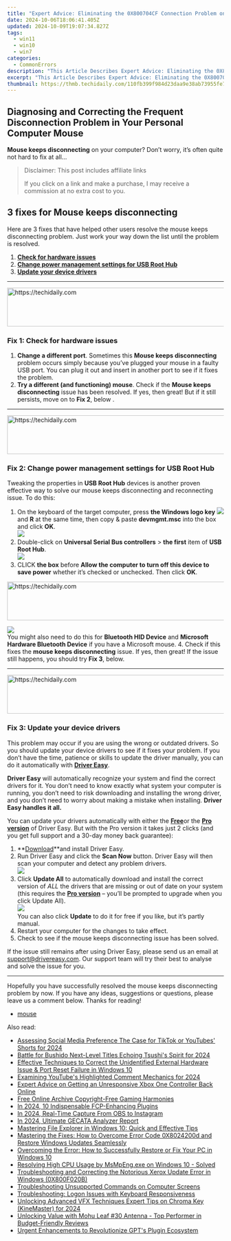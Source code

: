 ```yaml
---
title: "Expert Advice: Eliminating the 0X800704CF Connection Problem on Your Computer"
date: 2024-10-06T18:06:41.405Z
updated: 2024-10-09T19:07:34.827Z
tags:
  - win11
  - win10
  - win7
categories:
  - CommonErrors
description: "This Article Describes Expert Advice: Eliminating the 0X800704CF Connection Problem on Your Computer"
excerpt: "This Article Describes Expert Advice: Eliminating the 0X800704CF Connection Problem on Your Computer"
thumbnail: https://thmb.techidaily.com/110fb399f984d23daa9e38ab73955fe742594ebb472c7d2e2f5c7a8871170c57.jpg
---
```


## Diagnosing and Correcting the Frequent Disconnection Problem in Your Personal Computer Mouse

**Mouse keeps disconnecting** on your computer? Don’t worry, it’s often quite not hard to fix at all…

>  Disclaimer: This post includes affiliate links
>
>  If you click on a link and make a purchase, I may receive a commission at no extra cost to you.
>

## 3 fixes for **Mouse keeps disconnecting**

Here are 3 fixes that have helped other users resolve the mouse keeps disconnecting problem. Just work your way down the list until the problem is resolved.

1. [**Check for hardware issues**](https://tools.techidaily.com/drivereasy/download/)
2. [**Change power management settings for USB Root Hub**](https://tools.techidaily.com/drivereasy/download/)
3. [**Update your device drivers**](https://tools.techidaily.com/drivereasy/download/)

---

<!-- affiliate ads begin -->
<a href="https://aligracehair.sjv.io/c/5597632/2080347/19272" target="_top" id="2080347">
  <img src="//a.impactradius-go.com/display-ad/19272-2080347" border="0" alt="https://techidaily.com" width="728" height="90"/>
</a>
<img height="0" width="0" src="https://aligracehair.sjv.io/i/5597632/2080347/19272" style="position:absolute;visibility:hidden;" border="0" />
<!-- affiliate ads end -->

### Fix 1: Check for hardware issues

1. **Change a different port**. Sometimes this **Mouse keeps disconnecting** problem occurs simply because you’ve plugged your mouse in a faulty USB port. You can plug it out and insert in another port to see if it fixes the problem.
2. **Try a different (and functioning) mouse**. Check if the **Mouse keeps disconnecting** issue has been resolved. If yes, then great! But if it still persists, move on to **Fix 2**, below .

---

<!-- affiliate ads begin -->
<a href="https://appsumo.8odi.net/c/5597632/2068416/7443" target="_top" id="2068416">
  <img src="//a.impactradius-go.com/display-ad/7443-2068416" border="0" alt="https://techidaily.com" width="728" height="90"/>
</a>
<img height="0" width="0" src="https://appsumo.8odi.net/i/5597632/2068416/7443" style="position:absolute;visibility:hidden;" border="0" />
<!-- affiliate ads end -->

### Fix 2: Change power management settings for USB Root Hub

Tweaking the properties in **USB Root Hub** devices is another proven effective way to solve our mouse keeps disconnecting and reconnecting issue. To do this:

1. On the keyboard of the target computer, press **the Windows logo key** ![](https://images.drivereasy.com/wp-content/uploads/2018/04/img_5ae0331bc08e4.png)and **R** at the same time, then copy & paste **devmgmt.msc** into the box and click **OK**.  
![](https://images.drivereasy.com/wp-content/uploads/2018/05/img_5afb9c1b96ba9.png)
2. Double-click on **Universal Serial Bus controllers** \> **the first** item of **USB Root Hub**.  
![](https://images.drivereasy.com/wp-content/uploads/2018/08/img_5b72a8b859168.jpg)
3. CLICK **the box** before **Allow the computer to turn off this device to save power** whether it’s checked or unchecked. Then click **OK**.  

<!-- affiliate ads begin -->
<a href="https://unicoeye.pxf.io/c/5597632/2134498/18498" target="_top" id="2134498">
  <img src="//a.impactradius-go.com/display-ad/18498-2134498" border="0" alt="https://techidaily.com" width="720" height="90"/>
</a>
<img height="0" width="0" src="https://unicoeye.pxf.io/i/5597632/2134498/18498" style="position:absolute;visibility:hidden;" border="0" />
<!-- affiliate ads end -->

![](https://images.drivereasy.com/wp-content/uploads/2018/08/img_5b72a9e76e5de.png)  
You might also need to do this for **Bluetooth HID Device** and **Microsoft Hardware Bluetooth Device** if you have a Microsoft mouse.
4. Check if this fixes the **mouse keeps disconnecting** issue. If yes, then great! If the issue still happens, you should try **Fix 3**, below.

---

<!-- affiliate ads begin -->
<a href="https://ephamedtechinc.pxf.io/c/5597632/2137223/26400" target="_top" id="2137223">
  <img src="//a.impactradius-go.com/display-ad/26400-2137223" border="0" alt="https://techidaily.com" width="728" height="90"/>
</a>
<img height="0" width="0" src="https://ephamedtechinc.pxf.io/i/5597632/2137223/26400" style="position:absolute;visibility:hidden;" border="0" />
<!-- affiliate ads end -->

### Fix 3: Update your device drivers

This problem may occur if you are using the wrong or outdated drivers. So you should update your device drivers to see if it fixes your problem. If you don’t have the time, patience or skills to update the driver manually, you can do it automatically with [**Driver Easy**](https://tools.techidaily.com/drivereasy/download/).

**Driver Easy** will automatically recognize your system and find the correct drivers for it. You don’t need to know exactly what system your computer is running, you don’t need to risk downloading and installing the wrong driver, and you don’t need to worry about making a mistake when installing. **Driver Easy handles it all.**

You can update your drivers automatically with either the [**Free**](https://tools.techidaily.com/drivereasy/download/)or the [**Pro version**](https://tools.techidaily.com/drivereasy/download/) of Driver Easy. But with the Pro version it takes just 2 clicks (and you get full support and a 30-day money back guarantee):

1. **[Download](https://tools.techidaily.com/drivereasy/download/)**and install Driver Easy.
2. Run Driver Easy and click the **Scan Now** button. Driver Easy will then scan your computer and detect any problem drivers.  
![](https://images.drivereasy.com/wp-content/uploads/2018/07/img_5b46ffcde1143.jpg)
3. Click **Update All** to automatically download and install the correct version of _ALL_ the drivers that are missing or out of date on your system (this requires the [**Pro version**](https://tools.techidaily.com/drivereasy/download/) – you’ll be prompted to upgrade when you click Update All).  
![](https://images.drivereasy.com/wp-content/uploads/2018/07/img_5b506f17ccfe2.jpg)  
 You can also click **Update** to do it for free if you like, but it’s partly manual.
4. Restart your computer for the changes to take effect.
5. Check to see if the mouse keeps disconnecting issue has been solved.

If the issue still remains after using Driver Easy, please send us an email at <support@drivereasy.com>. Our support team will try their best to analyse and solve the issue for you.

---

Hopefully you have successfully resolved the mouse keeps disconnecting problem by now. If you have any ideas, suggestions or questions, please leave us a comment below. Thanks for reading!

* [mouse](https://tools.techidaily.com/drivereasy/download/)

<ins class="adsbygoogle"
     style="display:block"
     data-ad-format="autorelaxed"
     data-ad-client="ca-pub-7571918770474297"
     data-ad-slot="1223367746"></ins>

<ins class="adsbygoogle"
     style="display:block"
     data-ad-client="ca-pub-7571918770474297"
     data-ad-slot="8358498916"
     data-ad-format="auto"
     data-full-width-responsive="true"></ins>

<span class="atpl-alsoreadstyle">Also read:</span>
<div><ul>
<li><a href="https://youtube-blog.techidaily.com/sing-social-media-preference-the-case-for-tiktok-or-youtubes-shorts-for-2024/"><u>Assessing Social Media Preference The Case for TikTok or YouTubes' Shorts for 2024</u></a></li>
<li><a href="https://video-capture.techidaily.com/battle-for-bushido-next-level-titles-echoing-tsushis-spirit-for-2024/"><u>Battle for Bushido Next-Level Titles Echoing Tsushi's Spirit for 2024</u></a></li>
<li><a href="https://win-howtos.techidaily.com/effective-techniques-to-correct-the-unidentified-external-hardware-issue-and-port-reset-failure-in-windows-10/"><u>Effective Techniques to Correct the Unidentified External Hardware Issue & Port Reset Failure in Windows 10</u></a></li>
<li><a href="https://youtube-sure.techidaily.com/ning-youtubes-highlighted-comment-mechanics-for-2024/"><u>Examining YouTube's Highlighted Comment Mechanics for 2024</u></a></li>
<li><a href="https://win-howtos.techidaily.com/expert-advice-on-getting-an-unresponsive-xbox-one-controller-back-online/"><u>Expert Advice on Getting an Unresponsive Xbox One Controller Back Online</u></a></li>
<li><a href="https://extra-lessons.techidaily.com/free-online-archive-copyright-free-gaming-harmonies/"><u>Free Online Archive Copyright-Free Gaming Harmonies</u></a></li>
<li><a href="https://fox-friendly.techidaily.com/in-2024-10-indispensable-fcp-enhancing-plugins/"><u>In 2024, 10 Indispensable FCP-Enhancing Plugins</u></a></li>
<li><a href="https://video-capture.techidaily.com/in-2024-real-time-capture-from-obs-to-instagram/"><u>In 2024, Real-Time Capture From OBS to Instagram</u></a></li>
<li><a href="https://screen-sharing-recording.techidaily.com/in-2024-ultimate-gecata-analyzer-report/"><u>In 2024, Ultimate GECATA Analyzer Report</u></a></li>
<li><a href="https://win-howtos.techidaily.com/mastering-file-explorer-in-windows-10-quick-and-effective-tips/"><u>Mastering File Explorer in Windows 10: Quick and Effective Tips</u></a></li>
<li><a href="https://win-howtos.techidaily.com/mastering-the-fixes-how-to-overcome-error-code-0x8024200d-and-restore-windows-updates-seamlessly/"><u>Mastering the Fixes: How to Overcome Error Code 0X8024200d and Restore Windows Updates Seamlessly</u></a></li>
<li><a href="https://win-howtos.techidaily.com/overcoming-the-error-how-to-successfully-restore-or-fix-your-pc-in-windows-10/"><u>Overcoming the Error: How to Successfully Restore or Fix Your PC in Windows 10</u></a></li>
<li><a href="https://win-howtos.techidaily.com/resolving-high-cpu-usage-by-msmpengexe-on-windows-10-solved/"><u>Resolving High CPU Usage by MsMpEng.exe on Windows 10 - Solved</u></a></li>
<li><a href="https://win-howtos.techidaily.com/troubleshooting-and-correcting-the-notorious-xerox-update-error-in-windows-0x800f020b/"><u>Troubleshooting and Correcting the Notorious Xerox Update Error in Windows (0X800F020B)</u></a></li>
<li><a href="https://win-howtos.techidaily.com/troubleshooting-unsupported-commands-on-computer-screens/"><u>Troubleshooting Unsupported Commands on Computer Screens</u></a></li>
<li><a href="https://win-howtos.techidaily.com/troubleshooting-logon-issues-with-keyboard-responsiveness/"><u>Troubleshooting: Logon Issues with Keyboard Responsiveness</u></a></li>
<li><a href="https://fox-access.techidaily.com/unlocking-advanced-vfx-techniques-expert-tips-on-chroma-key-kinemaster-for-2024/"><u>Unlocking Advanced VFX Techniques Expert Tips on Chroma Key (KineMaster) for 2024</u></a></li>
<li><a href="https://buynow-reviews.techidaily.com/unlocking-value-with-mohu-leaf-30-antenna-top-performer-in-budget-friendly-reviews/"><u>Unlocking Value with Mohu Leaf #30 Antenna - Top Performer in Budget-Friendly Reviews</u></a></li>
<li><a href="https://tech-revival.techidaily.com/urgent-enhancements-to-revolutionize-gpts-plugin-ecosystem/"><u>Urgent Enhancements to Revolutionize GPT's Plugin Ecosystem</u></a></li>
</ul></div>

